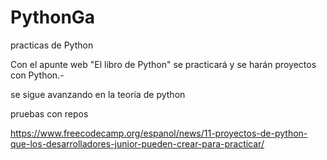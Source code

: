 # PythonGa
practicas de Python


Con el apunte web "El libro de Python" se practicará y se harán proyectos con Python.-

se sigue  avanzando en la teoria de python

pruebas con  repos



https://www.freecodecamp.org/espanol/news/11-proyectos-de-python-que-los-desarrolladores-junior-pueden-crear-para-practicar/